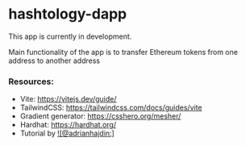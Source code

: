 # hashtology-dapp

This app is currently in development.

Main functionality of the app is to transfer Ethereum tokens from one address to another address


### Resources:
- Vite: https://vitejs.dev/guide/
- TailwindCSS: https://tailwindcss.com/docs/guides/vite
- Gradient generator: https://csshero.org/mesher/
- Hardhat: https://hardhat.org/ 
- Tutorial by [![@adrianhajdin:]](https://www.youtube.com/watch?v=Wn_Kb3MR_cU&list=PLv0LmkCfaGR0kJBmUTz4i3jJeDPrUWGsT&index=3&t=871s)



